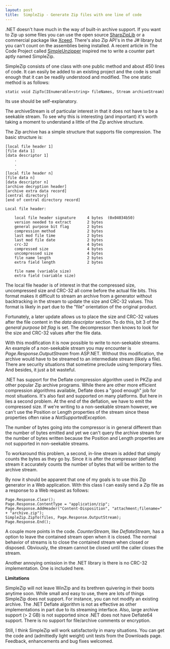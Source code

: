 ```yaml
---
layout: post
title:  SimpleZip - Generate Zip files with one line of code
---
```

.NET doesn't have much in the way of built-in archive support. If you want to Zip up some files you can use the open source [SharpZipLib](http://www.icsharpcode.net/OpenSource/SharpZipLib/) or a commercial package like [Xceed](http://xceed.com/). There's also Zip API's in the J# library but you can't count on the assemblies being installed. A recent article in The Code Project called [SimpleUnzipper](http://www.codeproject.com/KB/cs/Simple_Unzipper.aspx) inspired me to write a counter part aptly named SimpleZip.

SimpleZip consists of one class with one public method and about 450 lines of code. It can easily be added to an existing project and the code is small enough that it can be readily understood and modified. The one static method is as follows:

    static void ZipTo(IEnumerable<string> fileNames, Stream archiveStream)

Its use should be self-explanatory.

The archiveStream is of particular interest in that it does not have to be a seekable stream. To see why this is interesting (and important) it's worth taking a moment to understand a little of the Zip archive structure.

The Zip archive has a simple structure that supports file compression. The basic structure is:
    
    [local file header 1]
    [file data 1]
    [data descriptor 1]
        . 
        .
        .
    [local file header n]
    [file data n]
    [data descriptor n]
    [archive decryption header] 
    [archive extra data record] 
    [central directory]
    [end of central directory record]
    
    Local file header:
    
        local file header signature     4 bytes  (0x04034b50)
        version needed to extract       2 bytes
        general purpose bit flag        2 bytes
        compression method              2 bytes
        last mod file time              2 bytes
        last mod file date              2 bytes
        crc-32                          4 bytes
        compressed size                 4 bytes
        uncompressed size               4 bytes
        file name length                2 bytes
        extra field length              2 bytes
    
        file name (variable size)
        extra field (variable size)

The local file header is of interest in that the compressed size, uncompressed size and CRC-32 all come before the actual file bits. This format makes it difficult to stream an archive from a generator without backtracking in the stream to update the size and CRC-32 values. This format is likely in part due to the "file" orientation of the original product.

Fortunately, a later update allows us to place the size and CRC-32 values after the file content in the _data descriptor_ section. To do this, bit 3 of the _general purpose bit flag_ is set. The decompressor then knows to look for the size and CRC-32 values after the file data.

With this modification it is now possible to write to non-seekable streams. An example of a non-seekable stream you may encounter is _Page.Response.OutputStream_ from ASP.NET. Without this modification, the archive would have to be streamed to an intermediate stream (likely a file). There are security situations that sometime preclude using temporary files. And besides, it just a bit wasteful.

.NET has support for the Deflate compression algorithm used in PKZip and other popular Zip archive programs. While there are other more efficient compression algorithms available, Deflate does a "good enough" job for most situations. It's also fast and supported on many platforms. But here in lies a second problem. At the end of the deflation, we have to emit the compressed size. If we're writing to a non-seekable stream however, we can't use the Position or Length properties of the stream since these properties often raise a _NotSupportedException_. 

The number of bytes going into the compressor is in general different than the number of bytes emitted and yet we can't query the archive stream for the number of bytes written because the Position and Length properties are not supported in non-seekable streams.


To workaround this problem, a second, in-line stream is added that simply counts the bytes as they go by. Since it is after the compressor (deflate) stream it accurately counts the number of bytes that will be written to the archive stream.


By now it should be apparent that one of my goals is to use this Zip generator in a Web application. With this class I can easily send a Zip file as a response to a Web request as follows:

    Page.Response.Clear();   
    Page.Response.ContentType = "application/zip";   
    Page.Response.AddHeader("Content-Disposition", "attachment;filename=" + "archive.zip");   
    SimpleZip.ZipTo(files, Page.Response.OutputStream);   
    Page.Response.End();

A couple more points in the code. _CounterStream,_ like _DeflateStream,_ has a option to leave the contained stream open when it is closed. The normal behavior of streams is to close the contained stream when closed or disposed. Obviously, the stream cannot be closed until the caller closes the stream.

Another annoying omission in the .NET library is there is no CRC-32 implementation. One is included here.

**Limitations** 

SimpleZip will not leave WinZip and its brethren quivering in their boots anytime soon. While small and easy to use, there are lots of things SimpleZip does not support. For instance, you can not modify an existing archive. The .NET Deflate algorithm is not as effective as other implementations in part due to its streaming interface. Also, large archive support (> 2 GB) is not supported since .NET does not have Deflate64 support. There is no support for file/archive comments or encryption.

Still, I think SimpleZip will work satisfactorily in many situations. You can get the code and (admittedly light weight) unit tests from the Downloads page. Feedback, enhancements and bug fixes welcomed.
